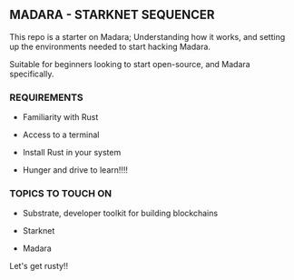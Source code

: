 ## MADARA - STARKNET SEQUENCER

This repo is a starter on Madara; Understanding how it works, and setting up the environments needed to start hacking Madara.

Suitable for beginners looking to start open-source, and Madara specifically.

### REQUIREMENTS

- Familiarity with Rust

- Access to a terminal

- Install Rust in your system

- Hunger and drive to learn!!!!


### TOPICS TO TOUCH ON

- Substrate, developer toolkit for building blockchains

- Starknet

- Madara

Let's get rusty!!
